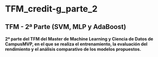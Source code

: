 # TFM_credit-g_parte_2
## TFM - 2ª Parte (SVM, MLP y AdaBoost)
#### 2ª parte del TFM del Master de Machine Learning y Ciencia de Datos de CampusMVP, en el que se realiza el entrenamiento, la evaluación del rendimiento y el análisis comparativo de los modelos propuestos.
